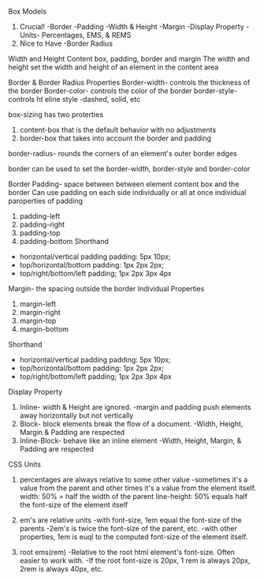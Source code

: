 Box Models

1. Crucial!
-Border
-Padding
-Width & Height
-Margin
-Display Property
-Units- Percentages, EMS, & REMS
2. Nice to Have
-Border Radius

Width and Height
Content box, padding, border and margin
The width and height set the width and height of an element in the content area

Border & Border Radius
Properties
Border-width- controls the thickness of the border
Border-color- controls the color of the border
border-style- controls ht eline style -dashed, solid, etc

box-sizing has two proterties
1. content-box that is the default behavior with no adjustments
2. border-box that takes into account the border and padding

border-radius- rounds the corners of an element's outer border edges

border can be used to set the border-width, border-style and border-color

Border Padding- space between between element content box and the border
Can use padding on each side individually or all at once
individual paroperties of padding
1. padding-left
2. padding-right
3. padding-top
4. padding-bottom 
Shorthand
- horizontal/vertical padding
padding: 5px 10px;
- top/horizontal/bottom
padding: 1px 2px 2px;
- top/right/bottom/left
padding; 1px 2px 3px 4px

Margin- the spacing outside the border
Individual Properties
1. margin-left
2. margin-right
3. margin-top
4. margin-bottom 

Shorthand
- horizontal/vertical padding
padding: 5px 10px;
- top/horizontal/bottom
padding: 1px 2px 2px;
- top/right/bottom/left
padding; 1px 2px 3px 4px

Display Property
1. Inline- width & Height are ignored.
-margin and padding push elements away horizontally but not vertically
2. Block- block elements break the flow of a document.
-Width, Height, Margin & Padding are respected
3. Inline-Block- behave like an inline element 
-Width, Height, Margin, & Padding are respected

CSS Units
1. percentages are always relative to some other value
-sometimes it's a value from the parent and other times it's a value from the element itself.
width: 50% = half the width of the parent
line-height: 50% equals half the font-size of the element itself

2. em's are relative units
-with font-size, 1em equal the font-size of the parents
-2em's is twice the font-size of the parent, etc.
-with other properties, 1em is euql to the computed font-size of the element itself.

3. root ems(rem)
-Relative to the root html element's font-size. Often easier to work with.
-If the root font-size is 20px, 1 rem is always 20px, 2rem is always 40px, etc.